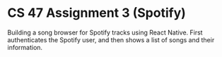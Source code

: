 # CS 47 Assignment 3 (Spotify)

Building a song browser for Spotify tracks using React Native.
First authenticates the Spotify user, and then shows a list of songs and their information.
